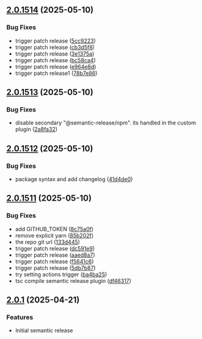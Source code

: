 ## [2.0.1514](https://github.com/eco/er-test/compare/v2.0.1513...v2.0.1514) (2025-05-10)


### Bug Fixes

* trigger patch release ([5cc9223](https://github.com/eco/er-test/commit/5cc92237068004a6bdb07dff226d8b3a28ef5d55))
* trigger patch release ([cb3d5f8](https://github.com/eco/er-test/commit/cb3d5f803cbe74cd55f51e77c12be7e316176703))
* trigger patch release ([3e1375a](https://github.com/eco/er-test/commit/3e1375aaefcd9c3aeaee639431728307c741b30b))
* trigger patch release ([bc58ca4](https://github.com/eco/er-test/commit/bc58ca44f7492dc3121428e22b30de233f91a940))
* trigger patch release ([e964e8d](https://github.com/eco/er-test/commit/e964e8decbb7b31ef29f2ae991c4485e23d0c3a0))
* trigger patch release1 ([78b7e86](https://github.com/eco/er-test/commit/78b7e86ebbf7e2ed30ea15184441376e77ae908b))

## [2.0.1513](https://github.com/eco/er-test/compare/v2.0.1512...v2.0.1513) (2025-05-10)


### Bug Fixes

* disable secondary "@semantic-release/npm". its handled in the custom plugin ([2a8fa32](https://github.com/eco/er-test/commit/2a8fa3286943b8e3938aaf311c91a1068453aa8a))

## [2.0.1512](https://github.com/eco/er-test/compare/v2.0.1511...v2.0.1512) (2025-05-10)


### Bug Fixes

* package syntax and add changelog ([41d4de0](https://github.com/eco/er-test/commit/41d4de0bb64234684d0b1dfd8b8359baa4c62966))

## [2.0.1511](https://github.com/eco/er-test/compare/vv2.0.1510...v2.0.1511) (2025-05-10)


### Bug Fixes

* add GITHUB_TOKEN ([8c75a0f](https://github.com/eco/er-test/commit/8c75a0f3283c0cede949bfe54b7931c90507ef87))
* remove explicit yarn ([85b202f](https://github.com/eco/er-test/commit/85b202f98fc8bf330ebf469eb0b178a2c573f1e3))
* the repo git url ([133d445](https://github.com/eco/er-test/commit/133d445f3a80d82c24a79517831619d13d42c748))
* trigger patch release ([dc591e9](https://github.com/eco/er-test/commit/dc591e90b20ab928cd332552a3ee27e72efda05c))
* trigger patch release ([aaed8a7](https://github.com/eco/er-test/commit/aaed8a71ccca9a6cf37eaa6c19840521c8a3a001))
* trigger patch release ([f5641c6](https://github.com/eco/er-test/commit/f5641c6ecf53d422606e5471e03e4d60d1cd9cd6))
* trigger patch release ([5db7b87](https://github.com/eco/er-test/commit/5db7b870ad85b71ae31776c5a89c762a46f369dd))
* try setting actions trigger ([ba4ba25](https://github.com/eco/er-test/commit/ba4ba25b4d77f1878be4f71cca59deef3388efac))
* tsc compile semantic release plugin ([df46317](https://github.com/eco/er-test/commit/df4631784dbb120dc30ac30ac036db19fa8df9a3))


## [2.0.1](https://github.com/eco/eco-routes-stoyan/compare/v1.1.1...v1.1.2) (2025-04-21)

### Features

- Initial semantic release
